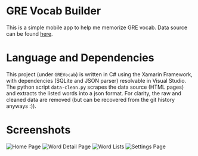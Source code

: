 # GRE Vocab Builder
This is a simple mobile app to help me memorize GRE vocab. Data source can be found [here](https://quizlet.com/zhangweiteacher).

# Language and Dependencies 
This project (under `GREVocab`) is written in C# using the Xamarin Framework, with dependencies (SQLite and JSON parser) resolvable in Visual Studio. The python script `data-clean.py` scrapes the data source (HTML pages) and extracts the listed words into a json format. For clarity, the raw and cleaned data are removed (but can be recovered from the git history anyways :)).

# Screenshots
![Home Page](main.jpg "Main screen")
![Word Detail Page](worddetail.jpg "Page while studying a word")
![Word Lists](wordslist.jpg "List of all words")
![Settings Page](settings.jpg "Settings page")
